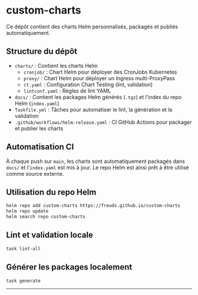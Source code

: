 # custom-charts

Ce dépôt contient des charts Helm personnalisés, packagés et publiés automatiquement.

## Structure du dépôt

- `charts/` : Contient les charts Helm
  - `cronjob/` : Chart Helm pour déployer des CronJobs Kubernetes
  - `proxy/` : Chart Helm pour déployer un Ingress multi-ProxyPass
  - `ct.yaml` : Configuration Chart Testing (lint, validation)
  - `lintconf.yaml` : Règles de lint YAML
- `docs/` : Contient les packages Helm générés (`.tgz`) et l'index du repo Helm (`index.yaml`)
- `Taskfile.yml` : Tâches pour automatiser le lint, la génération et la validation
- `.github/workflows/helm-release.yaml` : CI GitHub Actions pour packager et publier les charts

## Automatisation CI

À chaque push sur `main`, les charts sont automatiquement packagés dans `docs/` et l'`index.yaml` est mis à jour. Le repo Helm est ainsi prêt à être utilisé comme source externe.

## Utilisation du repo Helm

```sh
helm repo add custom-charts https://freuds.github.io/custom-charts
helm repo update
helm search repo custom-charts
```

## Lint et validation locale

```sh
task lint-all
```

## Générer les packages localement

```sh
task generate
```

---
